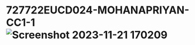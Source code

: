# 727722EUCD024-MOHANAPRIYAN-CC1-1![Screenshot 2023-11-21 170209](https://github.com/mohanapriyan25/727722EUCD024-MOHANAPRIYAN-CC1-1/assets/151495912/a5fa463c-97dc-46de-843d-5bdac275986f)

